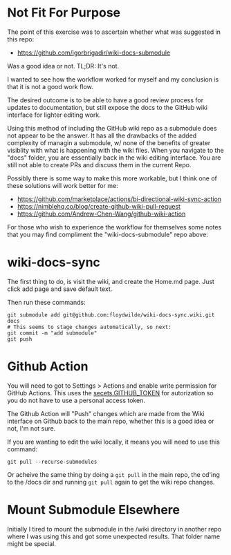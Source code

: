 # Not Fit For Purpose

The point of this exercise was to ascertain whether what was suggested in this
repo:

* https://github.com/igorbrigadir/wiki-docs-submodule

Was a good idea or not.  TL;DR: It's not.

I wanted to see how the workflow worked for myself and my conclusion is that it
is not a good work flow.

The desired outcome is to be able to have a good review process for updates to
documentation, but still expose the docs to the GitHub wiki interface for
lighter editing work.

Using this method of including the GitHub wiki repo as a submodule does not
appear to be the answer. It has all the drawbacks of the added complexity of
managin a submodule, w/ none of the benefits of greater visiblity with what is
happening with the wiki files.  When you navigate to the "docs" folder, you are
essentially back in the wiki editing interface.  You are still not able to
create PRs and discuss them in the current Repo.

Possibly there is some way to make this more workable, but I think one of these
solutions will work better for me:

* https://github.com/marketplace/actions/bi-directional-wiki-sync-action
* https://nimblehq.co/blog/create-github-wiki-pull-request
* https://github.com/Andrew-Chen-Wang/github-wiki-action

For those who wish to experience the workflow for themselves some notes that
you may find compliment the "wiki-docs-submodule" repo above:

# wiki-docs-sync

The first thing to do, is visit the wiki, and create the Home.md page. Just
click add page and save default text.

Then run these commands:

```
git submodule add git@github.com:floydwilde/wiki-docs-sync.wiki.git docs
# This seems to stage changes automatically, so next:
git commit -m "add submodule"
git push
```

# Github Action

You will need to got to Settings > Actions and enable write permission for
GitHub Actions.  This uses the [secets.GITHUB_TOKEN](https://docs.github.com/en/actions/security-guides/automatic-token-authentication#modifying-the-permissions-for-the-github_token) for autorization so you do not have to use a personal access token.

The Github Action will "Push" changes which are made from the Wiki interface on
Github back to the main repo, whether this is a good idea or not, I'm not sure.

If you are wanting to edit the wiki locally, it means you will need to use this
command:

`git pull --recurse-submodules`

Or acheive the same thing by doing a `git pull` in the main repo, the cd'ing to
the /docs dir and running `git pull` again to get the wiki repo changes.

# Mount Submodule Elsewhere

Initially I tired to mount the submodule in the /wiki directory in another repo
where I was using this and got some unexpected results.  That folder name might
be special. 
